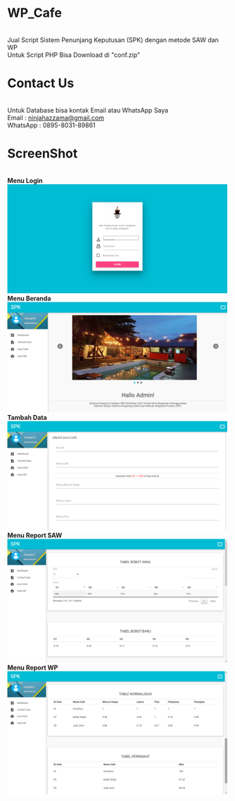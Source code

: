 # WP_Cafe
</br>Jual Script Sistem Penunjang Keputusan (SPK) dengan metode SAW dan WP
</br>Untuk Script PHP Bisa Download di "conf.zip"
</br>
# Contact Us
</br>Untuk Database bisa kontak Email atau WhatsApp Saya
</br>Email    : ninjahazzama@gmail.com
</br>WhatsApp : 0895-8031-89861
</br>
# ScreenShot
</br><b>Menu Login</b>
</br><img src="https://github.com/hazzama98/WP_Cafe/blob/master/1.png?raw=true" width="500">
</br><b>Menu Beranda</b>
</br><img src="https://github.com/hazzama98/WP_Cafe/blob/master/2.png?raw=true" width="500">
</br><b>Tambah Data</b>
</br><img src="https://github.com/hazzama98/WP_Cafe/blob/master/3.png?raw=true" width="500">
</br><b>Menu Report SAW</b>
</br><img src="https://github.com/hazzama98/WP_Cafe/blob/master/4.png?raw=true" width="500">
</br><b>Menu Report WP</b>
<img src="https://github.com/hazzama98/WP_Cafe/blob/master/5.png?raw=true" width="500">

